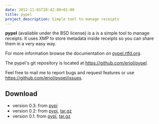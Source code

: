 ```yaml
---
date: 2012-11-01T20:42:00+01:00
title: pypel
project_description: Simple tool to manage receipts
---
```


**pypel** (available under the BSD license) is a is a simple tool to manage
receipts. It uses XMP to store metadata inside receipts so you can share them
in a very easy way.

For more information browse the documentation on [pypel.rtfd.org][docs].

The pypel's git repository is located at <https://github.com/eriol/pypel>.

Feel free to mail me to report bugs and request features or use
<https://github.com/eriol/pypel/issues>.

## Download ##

 * version 0.3: from [pypi][pypi_v0.3]
 * version 0.2: from [pypi][pypi_v0.2], [tar.gz][tarball_v0.2]
 * version 0.1: from [pypi][pypi_v0.1], [tar.gz][tarball_v0.1]


[docs]: http://pypel.rtfd.org

[pypi_v0.1]: https://pypi.python.org/pypi/pypel/0.1
[pypi_v0.2]: https://pypi.python.org/pypi/pypel/0.2
[pypi_v0.3]: https://pypi.python.org/pypi/pypel/0.3

[tarball_v0.1]: http://downloads.mornie.org/pypel/pypel-0.1.tar.gz
[tarball_v0.2]: http://downloads.mornie.org/pypel/pypel-0.2.tar.gz
